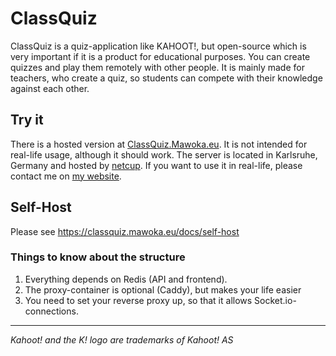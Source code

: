 # ClassQuiz

ClassQuiz is a quiz-application like KAHOOT!, but open-source which is very important
if it is a product for educational purposes.
You can create quizzes and play them remotely with other people.
It is mainly made for teachers, who create a quiz, so students can compete with their knowledge against each other.

## Try it
There is a hosted version at [ClassQuiz.Mawoka.eu](https://classquiz.mawoka.eu?utm_medium=Github&utm_source=Readme).
It is not intended for real-life usage, although it should work.
The server is located in Karlsruhe, Germany and hosted by [netcup](https://mawoka.eu/redir?token=2).
If you want to use it in real-life,
please contact me on [my website](https://mawoka.eu/contact?utm_medium=Github&utm_source=Readme).
## Self-Host

Please see https://classquiz.mawoka.eu/docs/self-host

### Things to know about the structure
1. Everything depends on Redis (API and frontend).
2. The proxy-container is optional (Caddy), but makes your life easier
3. You need to set your reverse proxy up, so that it allows Socket.io-connections.

---
*Kahoot! and the K! logo are trademarks of Kahoot! AS*